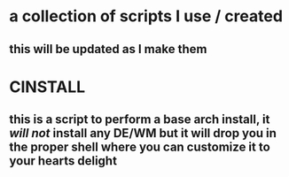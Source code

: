 # a collection of scripts I use / created

## this will be updated as I make them


# CINSTALL
## this is a script to perform a base arch install, it *will not* install any DE/WM but it will drop you in the proper shell where you can customize it to your hearts delight
